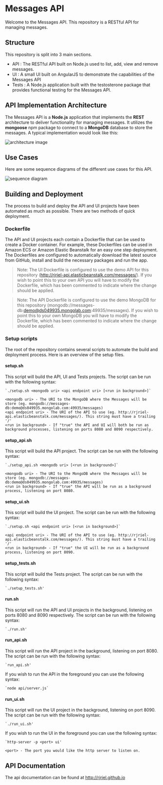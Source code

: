 # Messages API

Welcome to the Messages API. This repository is a RESTful API for managing messages.

## Structure

This repository is split into 3 main sections.

- API : The RESTful API built on Node.js used to list, add, view and remove messages.
- UI : A small UI built on AngularJS to demonstrate the capabilities of the Messages API
- Tests : A Node.js application built with the testosterone package that provides functional testing for the Messages API.


## API Implementation Architecture

The Messages API is a <b>Node.js</b> application that implements the <b>REST</b> architecture to deliver functionality for managing messages. It utilizes the <b>mongoose</b> npm package to connect to a <b>MongoDB</b> database to store the messages. A typical implementation would look like this:

![architecture image](https://raw.githubusercontent.com/rjriel/node-messages/master/MessagesAPIArchitecture.png)

## Use Cases

Here are some sequence diagrams of the different use cases for this API.

![sequence diagram](https://raw.githubusercontent.com/rjriel/node-messages/master/MessagesAPISequence.png)

## Building and Deployment

The process to build and deploy the API and UI projects have been automated as much as possible. There are two methods of quick deployment.

### Dockerfile

The API and UI projects each contain a Dockerfile that can be used to create a Docker container. For example, these Dockerfiles can be used in Amazon ECS or Amazon Elastic Beanstalk for an easy one step deployment. The Dockerfiles are configured to automatically download the latest source from GitHub, install and build the necessary packages and run the app.

> Note: The UI Dockerfile is configured to use the demo API for this repository (http://rjriel-api.elasticbeanstalk.com/messages/). If you wish to point this to your own API you will have to modify the Dockerfile, which has been commented to indicate where the change should be applied.

> Note: The API Dockerfile is configured to use the demo MongoDB for this repository (mongodb://messages-db:demo@ds049935.mongolab.com:49935/messages). If you wish to point this to your own MongoDB you will have to modify the Dockerfile, which has been commented to indicate where the change should be applied.

### Setup scripts

The root of the repository contains several scripts to automate the build and deployment process. Here is an overview of the setup files.

#### setup.sh

This script will build the API, UI and Tests projects. The script can be run with the following syntax:

    `./setup.sh <mongodb uri> <api endpoint uri> [<run in background>]`

    <mongodb uri> - The URI to the MongoDB where the Messages will be store (eg. mongodb://messages-db:demo@ds049935.mongolab.com:49935/messages)
    <api endpoint uri> - The URI of the API to use (eg. http://rjriel-api.elasticbeanstalk.com/messages/). This string must have a trailing '/'  
    <run in background> - If "true" the API and UI will both be run as background processes, listening on ports 8080 and 8090 respectively.

#### setup_api.sh

This script will build the API project. The script can be run with the following syntax:

    `./setup_api.sh <mongodb uri> [<run in background>]`

    <mongodb uri> - The URI to the MongoDB where the Messages will be store (eg. mongodb://messages-db:demo@ds049935.mongolab.com:49935/messages)
    <run in background> - If "true" the API will be run as a background process, listening on port 8080.

#### setup_ui.sh

This script will build the UI project. The script can be run with the following syntax:

    `./setup.sh <api endpoint uri> [<run in background>]`

    <api endpoint uri> - The URI of the API to use (eg. http://rjriel-api.elasticbeanstalk.com/messages/). This string must have a trailing '/'  
    <run in background> - If "true" the UI will be run as a background process, listening on port 8090.

#### setup_tests.sh

This script will build the Tests project. The script can be run with the following syntax:

    `./setup_tests.sh'

#### run.sh

This script will run the API and UI projects in the background, listening on ports 8080 and 8090 respectively. The script can be run with the following syntax:

    `./run.sh'

#### run_api.sh

This script will run the API project in the background, listening on port 8080. The script can be run with the following syntax:

    `run_api.sh'

If you wish to run the API in the foreground you can use the following syntax:

    `node api/server.js`

#### run_ui.sh

This script will run the UI project in the background, listening on port 8090. The script can be run with the following syntax:

    `./run_ui.sh'

If you wish to run the UI in the foreground you can use the following syntax:

    `http-server -p <port> ui'

    <port> - The port you would like the http server to listen on.

## API Documentation

The api documentation can be found at http://rjriel.github.io
